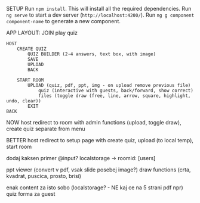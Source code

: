 SETUP
Run `npm install`. This will install all the required dependencies.
Run `ng serve` to start a dev server (`http://localhost:4200/`).
Run `ng g component component-name` to generate a new component.

APP LAYOUT:
    JOIN
        play quiz

    HOST
        CREATE QUIZ
            QUIZ BUILDER (2-4 answers, text box, with image)
            SAVE
            UPLOAD
            BACK

        START ROOM
            UPLOAD (quiz, pdf, ppt, img - on upload remove previous file)
                quiz (interactive with guests, back/forward, show correct)
                files (toggle draw (free, line, arrow, square, highlight, undo, clear))
            EXIT
    BACK


NOW
host redirect to room with admin functions (upload, toggle draw), create quiz separate from menu

BETTER
host redirect to setup page with create quiz, upload (to local temp), start room

dodaj kaksen primer @input?
localstorage -> roomid: [users]

ppt viewer (convert v pdf, vsak slide posebej image?)
draw functions (crta, kvadrat, puscica, prosto, brisi)

enak content za isto sobo (localstorage? - NE kaj ce na 5 strani pdf npr)
quiz forma za guest